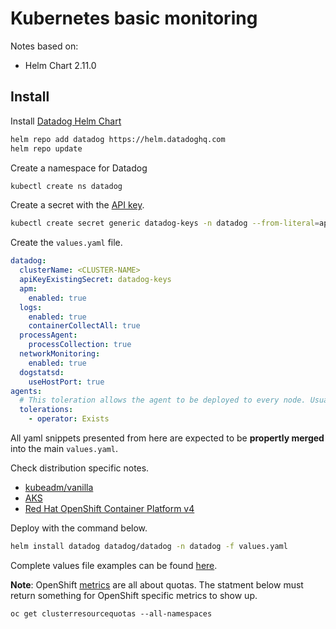 # Kubernetes basic  monitoring

Notes based on:

- Helm Chart 2.11.0

## Install

Install [Datadog Helm Chart](https://github.com/DataDog/helm-charts/tree/master/charts/datadog)

```bash
helm repo add datadog https://helm.datadoghq.com
helm repo update
```

Create a namespace for Datadog

```bash
kubectl create ns datadog
```

Create a secret with the [API key](https://app.datadoghq.com/account/settings#api).

```bash
kubectl create secret generic datadog-keys -n datadog --from-literal=api-key=<API-KEY>
```

Create the `values.yaml` file.

```yaml
datadog:
  clusterName: <CLUSTER-NAME>
  apiKeyExistingSecret: datadog-keys
  apm:
    enabled: true
  logs:
    enabled: true
    containerCollectAll: true
  processAgent:
    processCollection: true
  networkMonitoring:
    enabled: true
  dogstatsd:
    useHostPort: true
agents:
  # This toleration allows the agent to be deployed to every node. Usually not required for managed clusters.
  tolerations:
    - operator: Exists
```

All yaml snippets presented from here are expected to be **propertly merged** into the main `values.yaml`.

Check distribution specific notes.  

- [kubeadm/vanilla](kubeadm.md)
- [AKS](aks.md)
- [Red Hat OpenShift Container Platform v4](openshift4.md)

 Deploy with the command below.

```bash
helm install datadog datadog/datadog -n datadog -f values.yaml
```

Complete values file examples can be found [here](examples).

**Note**: OpenShift [metrics](https://docs.datadoghq.com/integrations/openshift/#metrics) are all about quotas.  The statment below must return something for OpenShift specific metrics to show up.

`oc get clusterresourcequotas --all-namespaces`
